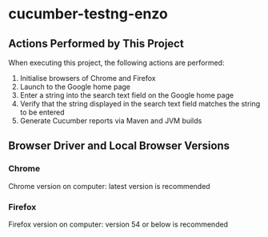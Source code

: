 # cucumber-testng-enzo

## Actions Performed by This Project
When executing this project, the following actions are performed:
1. Initialise browsers of Chrome and Firefox
2. Launch to the Google home page
3. Enter a string into the search text field on the Google home page
4. Verify that the string displayed in the search text field matches the
  string to be entered
5. Generate Cucumber reports via Maven and JVM builds
## Browser Driver and Local Browser Versions
### Chrome
Chrome version on computer: latest version is recommended
### Firefox
Firefox version on computer: version 54 or below is recommended